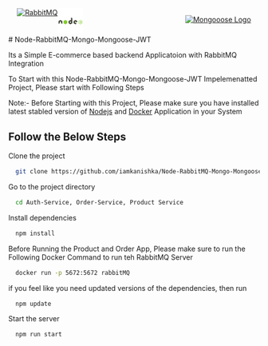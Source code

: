 
<div style=" display: flex;
    justify-content: center">
  <a href="http://nestjs.com/" target="blank"><img src="https://pbs.twimg.com/profile_images/1223261138059780097/eH73w5lN_400x400.jpg" hieght="20%" width="20%" alt="RabbitMQ" /></a>
  <a href="https://nodejs.org/" target="blank"><img src="https://raw.githubusercontent.com/devicons/devicon/master/icons/nodejs/nodejs-original-wordmark.svg" alt="nodejs" hieght="20%" width="20%"  alt="NodeJS" /></a>

  <a href="https://mongoosejs.com/" target="blank"><img src="https://cms-assets.tutsplus.com/uploads/users/34/posts/29527/preview_image/mongoose.jpg" hieght="20%" width="20%"  alt="Mongooose Logo" /></a>

</div>
# Node-RabbitMQ-Mongo-Mongoose-JWT

Its a Simple E-commerce based backend Applicatoion with RabbitMQ Integration

To Start with this  Node-RabbitMQ-Mongo-Mongoose-JWT Impelemenatted Project, Please start with Following Steps

Note:- Before Starting with this Project, Please make sure you have installed latest stabled version of [Nodejs](https://nodejs.org/en/)  and [Docker](https://www.docker.com/)  Application in your System 


## Follow the Below Steps


Clone the project

```bash
  git clone https://github.com/iamkanishka/Node-RabbitMQ-Mongo-Mongoose-JWT
```

Go to the project directory

```bash
  cd Auth-Service, Order-Service, Product Service
```

Install dependencies

```bash
  npm install
```

Before Running the Product and Order App, Please make sure to run the Following Docker Command to run teh RabbitMQ Server

```bash
  docker run -p 5672:5672 rabbitMQ
```


if you feel like you need updated versions of the dependencies, then run
```bash
  npm update
```


Start the server

```bash
  npm run start
```






